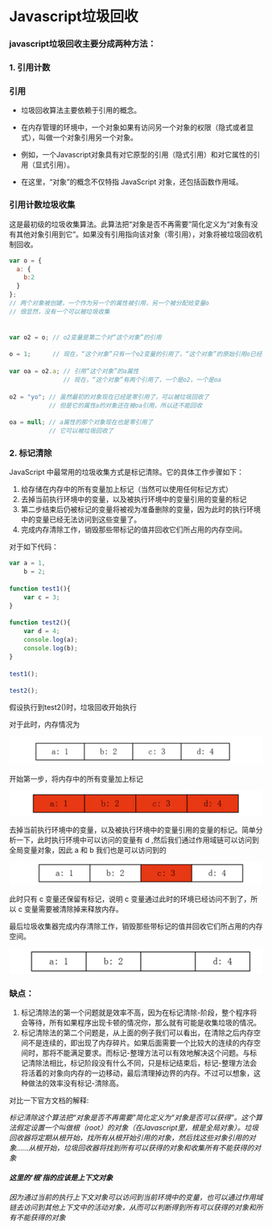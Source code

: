 # Javascript垃圾回收

### javascript垃圾回收主要分成两种方法：

### 1. 引用计数

### 引用

- 垃圾回收算法主要依赖于引用的概念。

- 在内存管理的环境中，一个对象如果有访问另一个对象的权限（隐式或者显式），叫做一个对象引用另一个对象。

- 例如，一个Javascript对象具有对它原型的引用（隐式引用）和对它属性的引用（显式引用）。

- 在这里，“对象”的概念不仅特指 JavaScript 对象，还包括函数作用域。

### 引用计数垃圾收集

这是最初级的垃圾收集算法。此算法把“对象是否不再需要”简化定义为“对象有没有其他对象引用到它”。如果没有引用指向该对象（零引用），对象将被垃圾回收机制回收。

```javascript
var o = {
  a: {
    b:2
  }
};
// 两个对象被创建，一个作为另一个的属性被引用，另一个被分配给变量o
// 很显然，没有一个可以被垃圾收集


var o2 = o; // o2变量是第二个对“这个对象”的引用

o = 1;      // 现在，“这个对象”只有一个o2变量的引用了，“这个对象”的原始引用o已经没有

var oa = o2.a; // 引用“这个对象”的a属性
               // 现在，“这个对象”有两个引用了，一个是o2，一个是oa

o2 = "yo"; // 虽然最初的对象现在已经是零引用了，可以被垃圾回收了
           // 但是它的属性a的对象还在被oa引用，所以还不能回收

oa = null; // a属性的那个对象现在也是零引用了
           // 它可以被垃圾回收了
```



### 2. 标记清除

JavaScript 中最常用的垃圾收集方式是标记清除。它的具体工作步骤如下：

1. 给存储在内存中的所有变量加上标记（当然可以使用任何标记方式）
2. 去掉当前执行环境中的变量，以及被执行环境中的变量引用的变量的标记
3. 第二步结束后仍被标记的变量将被视为准备删除的变量，因为此时的执行环境中的变量已经无法访问到这些变量了。
4. 完成内存清除工作，销毁那些带标记的值并回收它们所占用的内存空间。

对于如下代码：

```javascript
var a = 1,
    b = 2;

function test1(){
    var c = 3;
}

function test2(){
    var d = 4;
    console.log(a); 
    console.log(b);
}

test1();

test2();

```

假设执行到test2()时，垃圾回收开始执行

对于此时，内存情况为

![image-20210412150846546](../Picture/image-20210412150846546.png)

开始第一步，将内存中的所有变量加上标记

![image-20210412151850990](../Picture/image-20210412151850990.png)

去掉当前执行环境中的变量，以及被执行环境中的变量引用的变量的标记。简单分析一下，此时执行环境中可以访问的变量有 d ,然后我们通过作用域链可以访问到全局变量对象，因此 a 和 b 我们也是可以访问到的

![image-20210412152201055](../Picture/image-20210412152201055.png)

此时只有 c 变量还保留有标记，说明 c 变量通过此时的环境已经访问不到了，所以 c 变量需要被清除掉来释放内存。

最后垃圾收集器完成内存清除工作，销毁那些带标记的值并回收它们所占用的内存空间。

![image-20210412152245827](../Picture/image-20210412152245827.png)



### 缺点：

1. 标记清除法的第一个问题就是效率不高，因为在标记清除-阶段，整个程序将会等待，所有如果程序出现卡顿的情况你，那么就有可能是收集垃圾的情况。
2. 标记清除法的第二个问题是，从上面的例子我们可以看出，在清除之后内存空间不是连续的，即出现了内存碎片。如果后面需要一个比较大的连续的内存空间时，那将不能满足要求。而标记-整理方法可以有效地解决这个问题。与标记清除法相比，标记阶段没有什么不同，只是标记结束后，标记-整理方法会将活着的对象向内存的一边移动，最后清理掉边界的内存。不过可以想象，这种做法的效率没有标记-清除高。

对比一下官方文档的解释:

<div><i>标记清除这个算法把“对象是否不再需要”简化定义为“对象是否可以获得”。这个算法假定设置一个叫做根（root）的对象（在Javascript里，根是全局对象）。垃圾回收器将定期从根开始，找所有从根开始引用的对象，然后找这些对象引用的对象……从根开始，垃圾回收器将找到所有可以获得的对象和收集所有不能获得的对象

#### 这里的‘根’指的应该是上下文对象

因为通过当前的执行上下文对象可以访问到当前环境中的变量，也可以通过作用域链去访问到其他上下文中的活动对象，从而可以判断得到所有可以获得的对象和所有不能获得的对象



